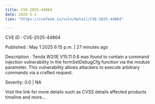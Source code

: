 ```yaml
---
title: CVE-2025-44864
date: 2025-5-1
lien: "https://cvefeed.io/vuln/detail/CVE-2025-44864"

---
```


CVE ID : CVE-2025-44864

Published :  May 1
2025
6:15 p.m. | 27 minutes ago

Description : Tenda W20E V15.11.0.6 was found to contain a command injection vulnerability in the formSetDebugCfg function via the module parameter. This vulnerability allows attackers to execute arbitrary commands via a crafted request.

Severity: 0.0 | NA

Visit the link for more details
such as CVSS details
affected products
timeline
and more...
